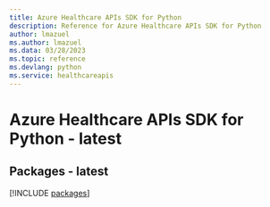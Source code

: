 ```yaml
---
title: Azure Healthcare APIs SDK for Python
description: Reference for Azure Healthcare APIs SDK for Python
author: lmazuel
ms.author: lmazuel
ms.data: 03/28/2023
ms.topic: reference
ms.devlang: python
ms.service: healthcareapis
---
```

# Azure Healthcare APIs SDK for Python - latest
## Packages - latest
[!INCLUDE [packages](healthcare-apis-index.md)]